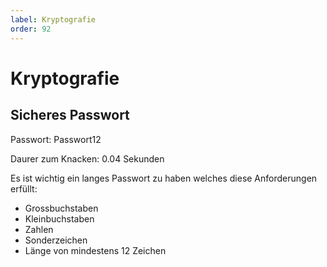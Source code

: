 ```yaml
---
label: Kryptografie
order: 92
---
```


# Kryptografie

## Sicheres Passwort

Passwort: Passwort12

Daurer zum Knacken: 0.04 Sekunden

Es ist wichtig ein langes Passwort zu haben welches diese Anforderungen erfüllt:

- Grossbuchstaben
- Kleinbuchstaben
- Zahlen
- Sonderzeichen
- Länge von mindestens 12 Zeichen
